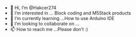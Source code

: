 - 👋 Hi, I’m @Hakcer274
- 👀 I’m interested in ... Block coding and M5Stack products
- 🌱 I’m currently learning ...How to use Arduino IDE
- 💞️ I’m looking to collaborate on ...
- 📫 How to reach me ...Please don't :)

<!---
Hakcer274/Hakcer274 is a ✨ special ✨ repository because its `README.md` (this file) appears on your GitHub profile.
You can click the Preview link to take a look at your changes.
--->
